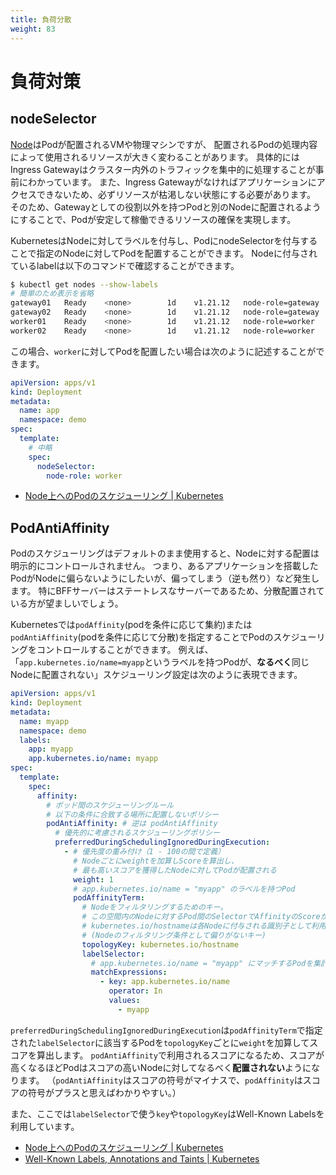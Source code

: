 ```yaml
---
title: 負荷分散
weight: 83
---
```


# 負荷対策

## nodeSelector

[Node](https://kubernetes.io/ja/docs/concepts/architecture/nodes/)はPodが配置されるVMや物理マシンですが、
配置されるPodの処理内容によって使用されるリソースが大きく変わることがあります。
具体的にはIngress Gatewayはクラスター内外のトラフィックを集中的に処理することが事前にわかっています。
また、Ingress Gatewayがなければアプリケーションにアクセスできないため、必ずリソースが枯渇しない状態にする必要があります。
そのため、Gatewayとしての役割以外を持つPodと別のNodeに配置されるようにすることで、Podが安定して稼働できるリソースの確保を実現します。

KubernetesはNodeに対してラベルを付与し、PodにnodeSelectorを付与することで指定のNodeに対してPodを配置することができます。
Nodeに付与されているlabelは以下のコマンドで確認することができます。

```bash
$ kubectl get nodes --show-labels
# 簡単のため表示を省略
gateway01   Ready    <none>        1d    v1.21.12   node-role=gateway
gateway02   Ready    <none>        1d    v1.21.12   node-role=gateway
worker01    Ready    <none>        1d    v1.21.12   node-role=worker
worker02    Ready    <none>        1d    v1.21.12   node-role=worker
```

この場合、`worker`に対してPodを配置したい場合は次のように記述することができます。

```yaml {linenos=true,hl_lines=["10-11"]}
apiVersion: apps/v1
kind: Deployment
metadata:
  name: app
  namespace: demo
spec:
  template:
    # 中略
    spec:
      nodeSelector:
        node-role: worker
```

* [Node上へのPodのスケジューリング | Kubernetes](https://kubernetes.io/ja/docs/concepts/scheduling-eviction/assign-pod-node/)

## PodAntiAffinity

Podのスケジューリングはデフォルトのまま使用すると、Nodeに対する配置は明示的にコントロールされません。
つまり、あるアプリケーションを搭載したPodがNodeに偏らないようにしたいが、偏ってしまう（逆も然り）など発生します。
特にBFFサーバーはステートレスなサーバーであるため、分散配置されている方が望ましいでしょう。

Kubernetesでは`podAffinity`(podを条件に応じて集約)または`podAntiAffinity`(podを条件に応じて分散)を指定することでPodのスケジューリングをコントロールすることができます。
例えば、「`app.kubernetes.io/name=myapp`というラベルを持つPodが、**なるべく**同じNodeに配置されない」スケジューリング設定は次のように表現できます。

```yaml {linenos=true,hl_lines=[8, "32-35"]}
apiVersion: apps/v1
kind: Deployment
metadata:
  name: myapp
  namespace: demo
  labels:
    app: myapp
    app.kubernetes.io/name: myapp
spec:
  template:
    spec:
      affinity:
        # ポッド間のスケジューリングルール
        # 以下の条件に合致する場所に配置しないポリシー
        podAntiAffinity: # 逆は podAntiAffinity
          # 優先的に考慮されるスケジューリングポリシー
          preferredDuringSchedulingIgnoredDuringExecution:
            - # 優先度の重み付け（1 - 100の間で定義）
              # Nodeごとにweightを加算しScoreを算出し、
              # 最も高いスコアを獲得したNodeに対してPodが配置される
              weight: 1
              # app.kubernetes.io/name = "myapp" のラベルを持つPod
              podAffinityTerm:
                # Nodeをフィルタリングするためのキー。
                # この空間内のNodeに対するPod間のSelectorでAffinityのScoreが計算される
                # kubernetes.io/hostnameは各Nodeに付与される識別子として利用できる
                # (Nodeのフィルタリング条件として偏りがないキー)
                topologyKey: kubernetes.io/hostname
                labelSelector:
                  # app.kubernetes.io/name = "myapp" にマッチするPodを集計対象とする
                  matchExpressions:
                    - key: app.kubernetes.io/name
                      operator: In
                      values:
                        - myapp
```

`preferredDuringSchedulingIgnoredDuringExecution`は`podAffinityTerm`で指定された`labelSelector`に該当するPodを`topologyKey`ごとに`weight`を加算してスコアを算出します。
`podAntiAffinity`で利用されるスコアになるため、スコアが高くなるほどPodはスコアの高いNodeに対してなるべく**配置されない**ようになります。
（`podAntiAffinity`はスコアの符号がマイナスで、`podAffinity`はスコアの符号がプラスと思えばわかりやすい。）

また、ここでは`labelSelector`で使う`key`や`topologyKey`はWell-Known Labelsを利用しています。

* [Node上へのPodのスケジューリング | Kubernetes](https://kubernetes.io/ja/docs/concepts/scheduling-eviction/assign-pod-node/)
* [Well-Known Labels, Annotations and Taints | Kubernetes](https://kubernetes.io/docs/reference/labels-annotations-taints/)
